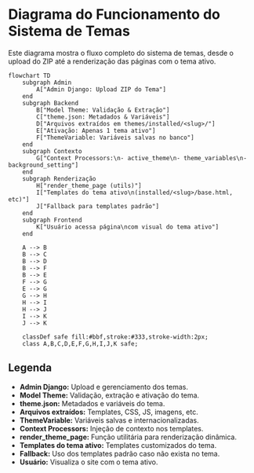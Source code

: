 # Diagrama do Funcionamento do Sistema de Temas

Este diagrama mostra o fluxo completo do sistema de temas, desde o upload do ZIP até a renderização das páginas com o tema ativo.

```mermaid
flowchart TD
    subgraph Admin
        A["Admin Django: Upload ZIP do Tema"]
    end
    subgraph Backend
        B["Model Theme: Validação & Extração"]
        C["theme.json: Metadados & Variáveis"]
        D["Arquivos extraídos em themes/installed/<slug>/"]
        E["Ativação: Apenas 1 tema ativo"]
        F["ThemeVariable: Variáveis salvas no banco"]
    end
    subgraph Contexto
        G["Context Processors:\n- active_theme\n- theme_variables\n- background_setting"]
    end
    subgraph Renderização
        H["render_theme_page (utils)"]
        I["Templates do tema ativo\n(installed/<slug>/base.html, etc)"]
        J["Fallback para templates padrão"]
    end
    subgraph Frontend
        K["Usuário acessa página\ncom visual do tema ativo"]
    end

    A --> B
    B --> C
    B --> D
    B --> F
    B --> E
    F --> G
    E --> G
    G --> H
    H --> I
    H --> J
    I --> K
    J --> K

    classDef safe fill:#bbf,stroke:#333,stroke-width:2px;
    class A,B,C,D,E,F,G,H,I,J,K safe;
```

## Legenda
- **Admin Django:** Upload e gerenciamento dos temas.
- **Model Theme:** Validação, extração e ativação do tema.
- **theme.json:** Metadados e variáveis do tema.
- **Arquivos extraídos:** Templates, CSS, JS, imagens, etc.
- **ThemeVariable:** Variáveis salvas e internacionalizadas.
- **Context Processors:** Injeção de contexto nos templates.
- **render_theme_page:** Função utilitária para renderização dinâmica.
- **Templates do tema ativo:** Templates customizados do tema.
- **Fallback:** Uso dos templates padrão caso não exista no tema.
- **Usuário:** Visualiza o site com o tema ativo. 